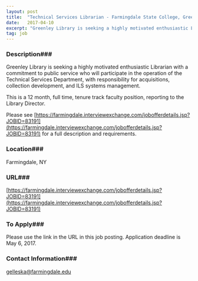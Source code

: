 ```yaml
---
layout: post
title:  "Technical Services Librarian - Farmingdale State College, Greenley Library"
date:   2017-04-10
excerpt: "Greenley Library is seeking a highly motivated enthusiastic Librarian with a commitment to public service who will participate in the operation of the Technical Services Department, with responsibility for acquisitions, collection development, and ILS systems management. This is a 12 month, full time, tenure track faculty position, reporting to the..."
tag: job
---
```


### Description###

Greenley Library is seeking a highly motivated enthusiastic Librarian with a commitment to public service who will participate in the operation of the Technical Services Department, with responsibility for acquisitions, collection development, and ILS systems management.

This is a 12 month, full time, tenure track faculty position, reporting to the Library Director.  

Please see [https://farmingdale.interviewexchange.com/jobofferdetails.jsp?JOBID=83191](https://farmingdale.interviewexchange.com/jobofferdetails.jsp?JOBID=83191) for a full description and requirements. 








### Location###

Farmingdale, NY


### URL###

[https://farmingdale.interviewexchange.com/jobofferdetails.jsp?JOBID=83191](https://farmingdale.interviewexchange.com/jobofferdetails.jsp?JOBID=83191)

### To Apply###

Please use the link in the URL in this job posting. Application deadline is May 6, 2017. 




### Contact Information###

gelleska@farmingdale.edu

